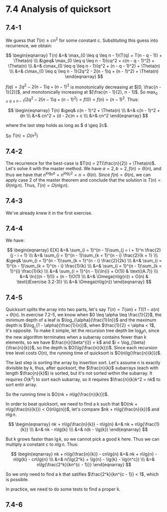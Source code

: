 # 7.4 Analysis of quicksort
## 7.4-1
We guess that $T(n) \geq cn^2$ for some constant c. Substituting this guess into recurrence, we obtain:

$$
\begin{eqnarray}
T(n) &=& \max_{0 \leq q \leq n - 1}(T(q) + T(n - q - 1)) + \Theta(n) \\\
&\geq& \max_{0 \leq q \leq n - 1}(cq^2 + c(n - q - 1)^2) + \Theta(n) \\\
&=& c\max_{0 \leq q \leq n - 1}(q^2 + (n - q - 1)^2) + \Theta(n) \\\
&=& c\max_{0 \leq q \leq n - 1}(2q^2 - 2(n - 1)q + (n - 1)^2) + \Theta(n)
\end{eqnarray}
$$

$f(q) = 2q^2 - 2(n - 1)q + (n - 1)^2$ is monotonically decreasing at $[0, \frac{n - 1}{2}]$, and monotonically increasing at $[\frac{n - 1}{2}, n - 1]$. So $\max_{0 \leq q \leq n - 1}(2q^2 - 2(n - 1)q + (n - 1)^2) = f(0) = f(n) = (n - 1)^2$. Thus:

$$
\begin{eqnarray}
T(n) &\geq& c(n - 1)^2 + \Theta(n) \\\
&=& c(n - 1)^2 + dn \\\
&=& cn^2 + (d - 2c)n + c \\\
&>& cn^2
\end{eqnarray}
$$

where the last step holds as long as $ d \geq 2c$.

So $T(n) = \Omega(n^2)$

## 7.4-2
The recurrence for the best-case is $T(n) = 2T(\frac{n}{2}) + \Theta(n)$. Let's solve it with the master method. We have $a = 2, b = 2, f(n) = \Theta(n)$, and thus we have that $n^{\log_b{a}} = n^{\log_2{2}} = n = \Theta(n)$. Since $f(n) = \Theta(n)$, we can apply case 2 of the master theorem and conclude that the solution is $T(n) = \Theta(n\lg{n})$. Thus, $T(n) = \Omega(n\lg{n})$.

## 7.4-3
We've already knew it in the first exercise.

## 7.4-4
We have:

$$
\begin{eqnarray}
E[X] &=& \sum_{i = 1}^{n - 1}\sum_{j = i + 1}^n \frac{2}{j - i + 1} \\\
&=& \sum_{i = 1}^{n - 1}\sum_{k = 1}^{n - i} \frac{2}{k + 1} \\\
&\geq& \sum_{i = 1}^{n - 1}\sum_{k = 1}^{n - i} \frac{2}{2k} \\\
&=& \sum_{i = 1}^{n - 1}\sum_{k = 1}^{n - i} \frac{1}{k} \\\
&=& \sum_{i = 1}^{n - 1}\sum_{k = 1}^{i} \frac{1}{k} \\\
&=& \sum_{i = 1}^{n - 1}(\ln{i} + O(1)) & \text{(A.7)} \\\
&=& \ln{((n - 1)!)} + (n - 1)O(1) \\\
&=& \Omega(n\lg{n}) + O(n) & \text{(Exercise 3.2-3)} \\\
&=& \Omega(n\lg{n})
\end{eqnarray}
$$

## 7.4-5
Quicksort splits the array into two parts, let's say $T(n) = T(\alpha{n}) + T((1 - \alpha)n) + \Theta(n)$. In exercise 7.2-5, we know when $0 \leq \alpha \leq \frac{1}{2}$, the minimum depth of a leaf is $\log_{\alpha}{\frac{1}{n}}$ and the maximum depth is $\log_{1 - \alpha}{\frac{1}{n}}$, when $\frac{1}{2} < \alpha < 1$, it's opposite. To make it simple, let the recursion tree depth be $\log_{\beta}n$, since the new algorithm terminates when a subarray contains fewer than k elements, so we have $\frac{n}{\beta^{i}} = k$ and $i = \log_{\beta}{\frac{n}{k}}$, so the depth is $O(\lg{\frac{n}{k}})$. Since each recursion tree level costs $O(n)$, the running time of quicksort is $O(n\lg{\frac{n}{k}})$.

The last step is sorting the array by insertion sort. Let's assume n is exactly divisible by k, thus, after quicksort, the $\frac{n}{k}$ subarrays (each with length $\frac{n}{k}$) is sorted, but it's not sorted within the subarray. It requires $O(k^2)$ to sort each subarray, so it requires $\frac{n}{k}k^2 = nk$ to sort entir array.

So the running time is $O(nk + n\lg{\frac{n}{k}})$.

In order to beat quicksort, we need to find a k such that $O(nk + n\lg{\frac{n}{k}}) < O(n\lg{n})$, let's compare $nk + n\lg{\frac{n}{k}}$ and $n\lg{n}$.

$$
\begin{eqnarray}
nk + n\lg{\frac{n}{k}} - n\lg{n} &=& nk + n\lg{\frac{1}{k}} \\\
&=& nk - n\lg{k} \\\
&=& n(k - \lg{k})
\end{eqnarray}
$$

But k grows faster than $\lg{k}$, so we cannot pick a good k here. Thus we can multiply a constant c to $n\lg{n}$. Thus:

$$
\begin{eqnarray}
nk + n\lg{\frac{n}{k}} - cn\lg{n} &=& nk + n\lg{n} - n\lg{k} - cn\lg{n} \\\
&=& n(\lg{2^k} + \lg{n} - \lg{k} - \lg{n^c}) \\\
&=& n\lg{\frac{2^k}{kn^{c - 1}}}
\end{eqnarray}
$$

So we only need to find a k that satifies $\frac{2^k}{kn^{c - 1}} < 1$, which is possible.

In practice, we need to do some tests to find a proper k.

## 7.4-6
